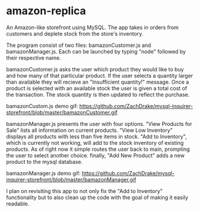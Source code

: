 # amazon-replica
An Amazon-like storefront using  MySQL. The app takes in orders from customers and deplete stock from the store's inventory.

The program consist of two files: bamazonCustomer.js and bamazonManager.js. Each can be launched by typing "node" followed by their respective name.

bamazonCustomer.js asks the user which product they would like to buy and how many of that particular product. If the user selects a quantity larger than available they will recieve an "Insufficient quantity!" message. Once a product is selected with an available stock the user is given a total cost of the transaction. The stock quantity is then updated to reflect the purchase. 

bamazonCustom.js demo gif: https://github.com/ZachDrake/mysql-inquirer-storefront/blob/master/bamazonCustomer.gif

bamazonManager.js presents the user with four options. "View Products for Sale" lists all information on current products. "View Low Inventory" displays all products with less than five items in stock. "Add to Inventory", which is currently not working, will add to the stock inventory of existing products. As of right now it simple routes the user back to main, prompting the user to select another choice. finally, "Add New Product" adds a new product to the mysql database. 

bamazonManager.js demo gif: https://github.com/ZachDrake/mysql-inquirer-storefront/blob/master/bamazonManager.gif

I plan on revisiting this app to not only fix the "Add to Inventory" functionality but to also clean up the code with the goal of making it easily readable. 